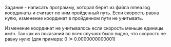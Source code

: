 Задание - написать программу, которая берет из файла nmea.log координаты и считает по ним пройденный путь. 
Если скорость равна нулю, изменение координат в пройденном пути не учитывать. 

Изменение координат не учитывалось если скорость меньше единицы км/ч. 
Так как из показаний во всех случаях было видно, что скорость не равну нулю (для примера:  0 != 0.0000000000001)

